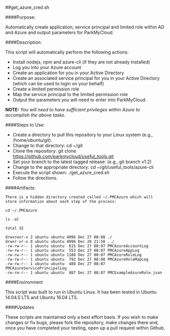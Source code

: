 ##get\_azure_cred.sh

####Purpose: 

Automatically create application, service principal and limited role within AD and Azure and output parameters for ParkMyCloud.


####Description:

This script will automatically perform the following actions:

* Install nodejs, npm and azure-cli (if they are not already installed)
* Log you into your Azure account
* Create an application for you in your Active Directory
* Create an associated service principal for you in your Active Directory (which can be used to login on your behalf)
* Create a limited permission role
* Map the service principal to the limited permission role
* Output the parameters you will need to enter into ParkMyCloud.

**NOTE:** _You will need to have sufficient privileges within Azure to accomplish the above tasks._


####Steps to Use:

* Create a directory to pull this repository to your Linux system (e.g., /home/ubuntu/git).
* Change to that directory:  cd ~/git
* Clone the repository: git clone https://github.com/parkmycloud/useful_tools.git
* Set your branch to the latest tagged release: (e.g., git branch v1.2)
* Change to the appropriate directory: cd ~/git/useful_tools/azure-cli
* Execute the script shown:  ./get_azure_cred.sh
* Follow the directions.


####Artifacts:

    There is a hidden directory created called ~/.PMCAzure which will store information about each step of the process:

    cd ~/.PMCAzure
    
    ls -al
    
    total 32
    
    drwxrwxr-x 2 ubuntu ubuntu 4096 Dec 27 08:08 ./
    drwxr-xr-x 8 ubuntu ubuntu 4096 Dec 28 21:50 ../
    -rw-rw-r-- 1 ubuntu ubuntu  615 Dec 27 08:07 PMCAzureAccountLog
    -rw-rw-r-- 1 ubuntu ubuntu  553 Dec 27 08:07 PMCAzureAppLog
    -rw-rw-r-- 1 ubuntu ubuntu 1188 Dec 27 08:07 PMCAzureRoleLog
    -rw-rw-r-- 1 ubuntu ubuntu  792 Dec 27 08:08 PMCAzureRoleMapLog
    -rw-rw-r-- 1 ubuntu ubuntu  488 Dec 27 08:07 PMCAzureServicePrincipalLog
    -rw-rw-r-- 1 ubuntu ubuntu  887 Dec 27 08:07 PMCExampleAzureRole.json
     

####Environment

This script was built to run in Ubuntu Linux. It has been tested in Ubuntu 14.04.5 LTS and Ubuntu 16.04 LTS.


####Updates

These scripts are maintained only a best effort basis. If you wish to make changes or fix bugs, please fork the repository, make changes there and, once you have completed your testing, open up a pull request within Github.


